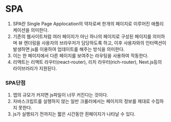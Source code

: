 # SPA

1. SPA란 Single Page Applocation의 약자로써 한개의 페이지로 이루어진 애플리케이션을 의미한다.
2. 기존의 웹사이트처럼 여러 페이지가 아닌 하나의 페이지로 구성된 페이지를 의미하며 뷰 렌더링을 사용자의 브라우저가 담당하도록 하고, 이후 사용자와의 인터랙션이 발생하면 js를 이용하여 업데이트를 해주는 방식을 의미한다.
3. 이는 한 페이지에서 다른 페이지를 보여주는 라우팅을 사용하여 작동한다.
4. 리액트는 리액트 라우터(react-router), 리치 라우터(rich-router), Next.js등의 라이브러리가 지원된다.

### SPA단점

1. 앱의 규모가 커지면 js파일이 너무 커진다는 것이다.
2. 자바스크립트를 실행하지 않는 일반 크롤러에서는 페이지의 정보를 제대로 수집하지 못한다.
3. js가 실행되기 전까지는 짧은 시간동안 흰페이지가 나타날 수 있다.
